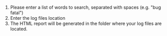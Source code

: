 1. Please enter a list of words to search, separated with spaces (e.g. "bug fatal")
2. Enter the log files location
3. The HTML report will be generated in the folder where your log files are located.
